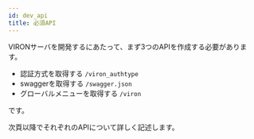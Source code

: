 ```yaml
---
id: dev_api
title: 必須API
---
```


VIRONサーバを開発するにあたって、まず3つのAPIを作成する必要があります。

- 認証方式を取得する `/viron_authtype`
- swaggerを取得する `/swagger.json`
- グローバルメニューを取得する `/viron`

です。

次頁以降でそれぞれのAPIについて詳しく記述します。
